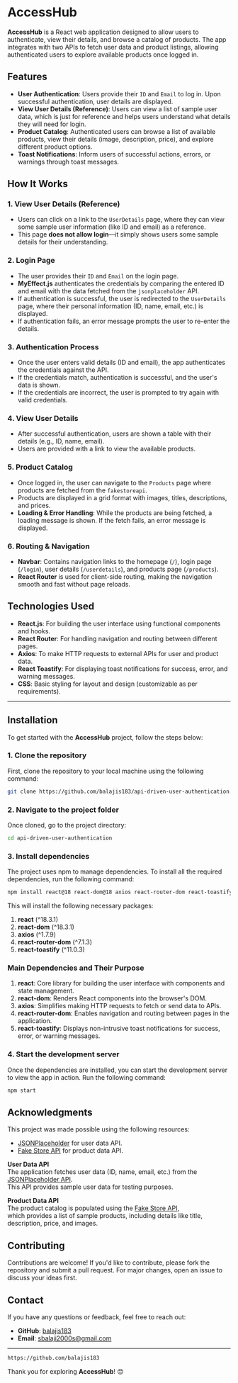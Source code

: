 # AccessHub

**AccessHub** is a React web application designed to allow users to authenticate, view their details, and browse a catalog of products. The app integrates with two APIs to fetch user data and product listings, allowing authenticated users to explore available products once logged in.

## Features

- **User Authentication**: Users provide their `ID` and `Email` to log in. Upon successful authentication, user details are displayed.
- **View User Details (Reference)**: Users can view a list of sample user data, which is just for reference and helps users understand what details they will need for login.
- **Product Catalog**: Authenticated users can browse a list of available products, view their details (image, description, price), and explore different product options.
- **Toast Notifications**: Inform users of successful actions, errors, or warnings through toast messages.

## How It Works

### 1. **View User Details (Reference)**

- Users can click on a link to the `UserDetails` page, where they can view some sample user information (like ID and email) as a reference.
- This page **does not allow login**—it simply shows users some sample details for their understanding.

### 2. **Login Page**

- The user provides their `ID` and `Email` on the login page.
- **MyEffect.js** authenticates the credentials by comparing the entered ID and email with the data fetched from the `jsonplaceholder` API.
- If authentication is successful, the user is redirected to the `UserDetails` page, where their personal information (ID, name, email, etc.) is displayed.
- If authentication fails, an error message prompts the user to re-enter the details.

### 3. **Authentication Process**

- Once the user enters valid details (ID and email), the app authenticates the credentials against the API.
- If the credentials match, authentication is successful, and the user's data is shown.
- If the credentials are incorrect, the user is prompted to try again with valid credentials.

### 4. **View User Details**

- After successful authentication, users are shown a table with their details (e.g., ID, name, email).
- Users are provided with a link to view the available products.

### 5. **Product Catalog**

- Once logged in, the user can navigate to the `Products` page where products are fetched from the `fakestoreapi`.
- Products are displayed in a grid format with images, titles, descriptions, and prices.
- **Loading & Error Handling**: While the products are being fetched, a loading message is shown. If the fetch fails, an error message is displayed.

### 6. **Routing & Navigation**

- **Navbar**: Contains navigation links to the homepage (`/`), login page (`/login`), user details (`/userdetails`), and products page (`/products`).
- **React Router** is used for client-side routing, making the navigation smooth and fast without page reloads.

## Technologies Used

- **React.js**: For building the user interface using functional components and hooks.
- **React Router**: For handling navigation and routing between different pages.
- **Axios**: To make HTTP requests to external APIs for user and product data.
- **React Toastify**: For displaying toast notifications for success, error, and warning messages.
- **CSS**: Basic styling for layout and design (customizable as per requirements).

---

## Installation

To get started with the **AccessHub** project, follow the steps below:

### 1. Clone the repository

First, clone the repository to your local machine using the following command:

```bash
git clone https://github.com/balajis183/api-driven-user-authentication.git

```

### 2. Navigate to the project folder

Once cloned, go to the project directory:

```bash
cd api-driven-user-authentication

```

### 3. Install dependencies

The project uses npm to manage dependencies. To install all the required dependencies, run the following command:

```bash
npm install react@18 react-dom@18 axios react-router-dom react-toastify

```

This will install the following necessary packages:

1. **react** (^18.3.1)
2. **react-dom** (^18.3.1)
3. **axios** (^1.7.9)
4. **react-router-dom** (^7.1.3)
5. **react-toastify** (^11.0.3)

### Main Dependencies and Their Purpose

1. **react**: Core library for building the user interface with components and state management.
2. **react-dom**: Renders React components into the browser's DOM.
3. **axios**: Simplifies making HTTP requests to fetch or send data to APIs.
4. **react-router-dom**: Enables navigation and routing between pages in the application.
5. **react-toastify**: Displays non-intrusive toast notifications for success, error, or warning messages.

### 4. Start the development server

Once the dependencies are installed, you can start the development server to view the app in action. Run the following command:

```bash
npm start

```

## Acknowledgments

This project was made possible using the following resources:

- [JSONPlaceholder](https://jsonplaceholder.typicode.com/) for user data API.
- [Fake Store API](https://fakestoreapi.com/) for product data API.

**User Data API**  
The application fetches user data (ID, name, email, etc.) from the [JSONPlaceholder API](https://jsonplaceholder.typicode.com/users).  
This API provides sample user data for testing purposes.  

**Product Data API**  
The product catalog is populated using the [Fake Store API](https://fakestoreapi.com/products),  
which provides a list of sample products, including details like title, description, price, and images.


## Contributing

Contributions are welcome! If you'd like to contribute, please fork the repository and submit a pull request. For major changes, open an issue to discuss your ideas first.

## Contact

If you have any questions or feedback, feel free to reach out:

- **GitHub**: [balajis183](https://github.com/balajis183)
- **Email**: sbalaji2000s@gmail.com

---

```bash
https://github.com/balajis183

```

Thank you for exploring **AccessHub**! 😊


